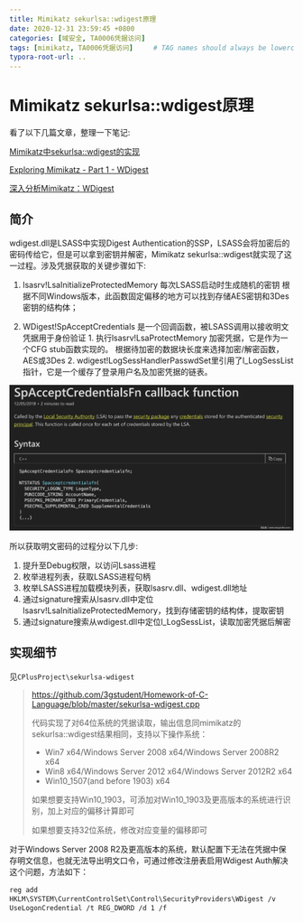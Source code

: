 ```yaml
---
title: Mimikatz sekurlsa::wdigest原理
date: 2020-12-31 23:59:45 +0800
categories: [域安全, TA0006凭据访问]
tags: [mimikatz, TA0006凭据访问]     # TAG names should always be lowercase
typora-root-url: ..
---
```




# Mimikatz sekurlsa::wdigest原理

看了以下几篇文章，整理一下笔记:

[Mimikatz中sekurlsa::wdigest的实现](https://3gstudent.github.io/3gstudent.github.io/Mimikatz%E4%B8%ADsekurlsa-wdigest%E7%9A%84%E5%AE%9E%E7%8E%B0/)

[Exploring Mimikatz - Part 1 - WDigest](https://blog.xpnsec.com/exploring-mimikatz-part-1/)

[深入分析Mimikatz：WDigest](https://www.anquanke.com/post/id/180126)



## 简介

wdigest.dll是LSASS中实现Digest Authentication的SSP，LSASS会将加密后的密码传给它，但是可以拿到密钥并解密，Mimikatz sekurlsa::wdigest就实现了这一过程。涉及凭据获取的关键步骤如下:

1. lsasrv!LsaInitializeProtectedMemory 每次LSASS启动时生成随机的密钥
	根据不同Windows版本，此函数固定偏移的地方可以找到存储AES密钥和3Des密钥的结构体；
	
2. WDigest!SpAcceptCredentials 是一个回调函数，被LSASS调用以接收明文凭据用于身份验证
        1. 执行lsasrv!LsaProtectMemory 加密凭据，它是作为一个CFG stub函数实现的。
                	根据待加密的数据块长度来选择加密/解密函数，AES或3Des
            2. wdigest!LogSessHandlerPasswdSet里引用了l_LogSessList指针，它是一个缓存了登录用户名及加密凭据的链表。

![t01a9c64173fa2aa9ac](/assets/img/t01a9c64173fa2aa9ac.png)

所以获取明文密码的过程分以下几步:

1. 提升至Debug权限，以访问Lsass进程
2. 枚举进程列表，获取LSASS进程句柄
3. 枚举LSASS进程加载模块列表，获取lsasrv.dll、wdigest.dll地址
4. 通过signature搜索从lsasrv.dll中定位lsasrv!LsaInitializeProtectedMemory，找到存储密钥的结构体，提取密钥
5. 通过signature搜索从wdigest.dll中定位l_LogSessList，读取加密凭据后解密



## 实现细节

见`CPlusProject\sekurlsa-wdigest`

> https://github.com/3gstudent/Homework-of-C-Language/blob/master/sekurlsa-wdigest.cpp
>
> 代码实现了对64位系统的凭据读取，输出信息同mimikatz的sekurlsa::wdigest结果相同，支持以下操作系统：
>
> - Win7 x64/Windows Server 2008 x64/Windows Server 2008R2 x64
> - Win8 x64/Windows Server 2012 x64/Windows Server 2012R2 x64
> - Win10_1507(and before 1903) x64
>
> 如果想要支持Win10_1903，可添加对Win10_1903及更高版本的系统进行识别，加上对应的偏移计算即可
>
> 如果想要支持32位系统，修改对应变量的偏移即可



对于Windows Server 2008 R2及更高版本的系统，默认配置下无法在凭据中保存明文信息，也就无法导出明文口令，可通过修改注册表启用Wdigest Auth解决这个问题，方法如下：

```
reg add HKLM\SYSTEM\CurrentControlSet\Control\SecurityProviders\WDigest /v UseLogonCredential /t REG_DWORD /d 1 /f
```